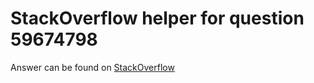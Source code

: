 # StackOverflow helper for question 59674798

Answer can be found on [StackOverflow](https://stackoverflow.com/a/59674798/28004)
